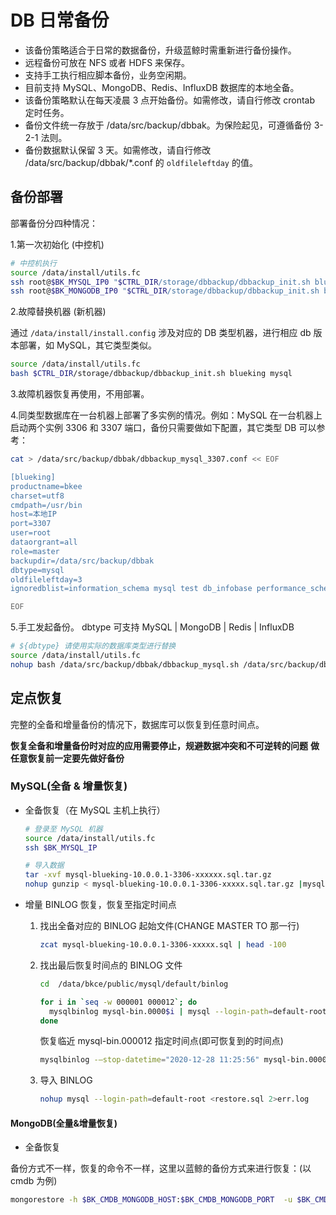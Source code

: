 # DB 日常备份

- 该备份策略适合于日常的数据备份，升级蓝鲸时需重新进行备份操作。
- 远程备份可放在 NFS 或者 HDFS 来保存。
- 支持手工执行相应脚本备份，业务空闲期。
- 目前支持 MySQL、MongoDB、Redis、InfluxDB 数据库的本地全备。
- 该备份策略默认在每天凌晨 3 点开始备份。如需修改，请自行修改 crontab 定时任务。
- 备份文件统一存放于 /data/src/backup/dbbak。为保险起见，可遵循备份 3-2-1 法则。
- 备份数据默认保留 3 天。如需修改，请自行修改 /data/src/backup/dbbak/*.conf 的 `oldfileleftday` 的值。


## 备份部署

部署备份分四种情况：

1.第一次初始化 (中控机)

```bash
# 中控机执行
source /data/install/utils.fc
ssh root@$BK_MYSQL_IP0 "$CTRL_DIR/storage/dbbackup/dbbackup_init.sh blueking mysql"
ssh root@$BK_MONGODB_IP0 "$CTRL_DIR/storage/dbbackup/dbbackup_init.sh blueking mongodb"
```

2.故障替换机器 (新机器)

通过 `/data/install/install.config` 涉及对应的 DB 类型机器，进行相应 db 版本部署，如 MySQL，其它类型类似。

```bash
source /data/install/utils.fc
bash $CTRL_DIR/storage/dbbackup/dbbackup_init.sh blueking mysql
```

3.故障机器恢复再使用，不用部署。

4.同类型数据库在一台机器上部署了多实例的情况。例如：MySQL 在一台机器上启动两个实例 3306 和 3307 端口，备份只需要做如下配置，其它类型 DB 可以参考：

```bash
cat > /data/src/backup/dbbak/dbbackup_mysql_3307.conf << EOF

[blueking]
productname=bkee
charset=utf8
cmdpath=/usr/bin
host=本地IP
port=3307
user=root
dataorgrant=all
role=master
backupdir=/data/src/backup/dbbak
dbtype=mysql
oldfileleftday=3
ignoredblist=information_schema mysql test db_infobase performance_schema sys

EOF
```

5.手工发起备份。
dbtype 可支持 MySQL | MongoDB | Redis | InfluxDB

```bash
# ${dbtype} 请使用实际的数据库类型进行替换
source /data/install/utils.fc
nohup bash /data/src/backup/dbbak/dbbackup_mysql.sh /data/src/backup/dbbak/dbbackup_mysql.conf blueking & 
```

## 定点恢复

完整的全备和增量备份的情况下，数据库可以恢复到任意时间点。

**恢复全备和增量备份时对应的应用需要停止，规避数据冲突和不可逆转的问题**
**做任意恢复前一定要先做好备份**

### MySQL(全备 & 增量恢复)

- 全备恢复（在 MySQL 主机上执行）

   ```bash
   # 登录至 MySQL 机器
   source /data/install/utils.fc
   ssh $BK_MYSQL_IP

   # 导入数据
   tar -xvf mysql-blueking-10.0.0.1-3306-xxxxxx.sql.tar.gz
   nohup gunzip < mysql-blueking-10.0.0.1-3306-xxxxx.sql.tar.gz |mysql --login-path=default-root 2>err.log &
   ```

- 增量 BINLOG 恢复，恢复至指定时间点

   1. 找出全备对应的 BINLOG 起始文件(CHANGE MASTER TO 那一行)

      ```bash
      zcat mysql-blueking-10.0.0.1-3306-xxxxx.sql | head -100
      ```

   2. 找出最后恢复时间点的 BINLOG 文件

      ```bash
      cd  /data/bkce/public/mysql/default/binlog

      for i in `seq -w 000001 000012`; do
        mysqlbinlog mysql-bin.0000$i | mysql --login-path=default-root >> restore.sql
      done
      ```

      恢复临近 mysql-bin.000012 指定时间点(即可恢复到的时间点)

      ```bash
      mysqlbinlog -–stop-datetime="2020-12-28 11:25:56" mysql-bin.000012 |mysql --login-path=default-root >> restore.sql
      ```

   3. 导入 BINLOG

      ```bash
      nohup mysql --login-path=default-root <restore.sql 2>err.log
      ```

#### MongoDB(全量&增量恢复)

- 全备恢复

备份方式不一样，恢复的命令不一样，这里以蓝鲸的备份方式来进行恢复：(以 cmdb 为例)

```bash
mongorestore -h $BK_CMDB_MONGODB_HOST:$BK_CMDB_MONGODB_PORT  -u $BK_CMDB_MONGODB_USERNAME -p $BK_CMDB_MONGODB_PASSWORD  --dir=/data/src/backup/dbbak/mongodb_xxxxxxx/cmdb --gzip --db cmdb
```
